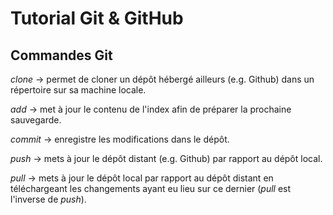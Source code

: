 # Tutorial Git & GitHub

## Commandes Git

_clone_ -> permet de cloner un dépôt hébergé ailleurs (e.g. Github) dans un répertoire sur sa machine locale.

_add_ -> met à jour le contenu de l'index afin de préparer la prochaine sauvegarde.

_commit_ -> enregistre les modifications dans le dépôt.

_push_ -> mets à jour le dépôt distant (e.g. Github) par rapport au dépôt local.

_pull_ -> mets à jour le dépôt local par rapport au dépôt distant en téléchargeant les changements ayant eu lieu sur ce dernier (_pull_ est l'inverse de _push_).
